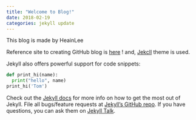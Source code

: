 ```yaml
---
title: "Welcome to Blog!"
date: 2018-02-19
categories: jekyll update
---
```


This blog is made by HeainLee 

Reference site to creating GitHub blog is [here](https://dreamgonfly.github.io/2018/01/27/jekyll-remote-theme.html) ! and, [Jekcll](https://github.com/mmistakes/minimal-mistakes) theme is used.

Jekyll also offers powerful support for code snippets:

```python
def print_hi(name):
  print("hello", name)
print_hi('Tom')
```

Check out the [Jekyll docs][jekyll-docs] for more info on how to get the most out of Jekyll. File all bugs/feature requests at [Jekyll’s GitHub repo][jekyll-gh]. If you have questions, you can ask them on [Jekyll Talk][jekyll-talk].

[jekyll-docs]: https://jekyllrb.com/docs/home
[jekyll-gh]:   https://github.com/jekyll/jekyll
[jekyll-talk]: https://talk.jekyllrb.com/
